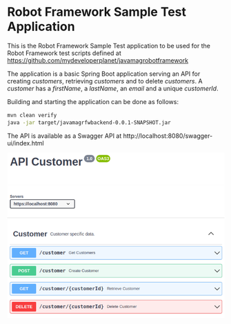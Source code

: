 # Robot Framework Sample Test Application

This is the Robot Framework Sample Test application to be used for the Robot Framework test scripts defined at https://github.com/mydeveloperplanet/javamagrobotframework

The application is a basic Spring Boot application serving an API for creating *customers*,
retrieving *customers* and to delete *customers*. A *customer* has a *firstName*, a *lastName*, an *email* and a unique *customerId*.

Building and starting the application can be done as follows:
```bash
mvn clean verify
java -jar target/javamagrfwbackend-0.0.1-SNAPSHOT.jar
```

The API is available as a Swagger API at http://localhost:8080/swagger-ui/index.html

![alt text](customerapi.png)